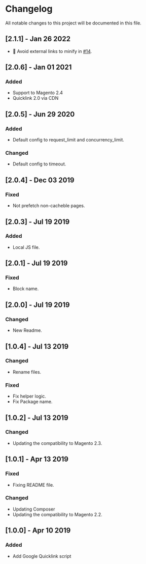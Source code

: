 # Changelog
All notable changes to this project will be documented in this file.

## [2.1.1] - Jan 26 2022

- 🐛 Avoid external links to minify in [#14](https://github.com/rafaelstz/magento2-quicklink/pull/14).

## [2.0.6] - Jan 01 2021

### Added
- Support to Magento 2.4
- Quicklink 2.0 via CDN

## [2.0.5] - Jun 29 2020

### Added
- Default config to request_limit and concurrency_limit.

### Changed
- Default config to timeout.

## [2.0.4] - Dec 03 2019

### Fixed
- Not prefetch non-cacheble pages.

## [2.0.3] - Jul 19 2019

### Added
- Local JS file.

## [2.0.1] - Jul 19 2019

### Fixed
- Block name.

## [2.0.0] - Jul 19 2019

### Changed
- New Readme.

## [1.0.4] - Jul 13 2019

### Changed
- Rename files.

### Fixed
- Fix helper logic.
- Fix Package name.

## [1.0.2] - Jul 13 2019

### Changed
- Updating the compatibility to Magento 2.3.

## [1.0.1] - Apr 13 2019

### Fixed
- Fixing README file.

### Changed
- Updating Composer
- Updating the compatibility to Magento 2.2.

## [1.0.0] - Apr 10 2019

### Added
- Add Google Quicklink script
